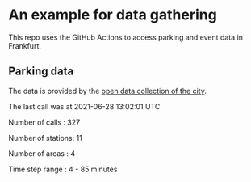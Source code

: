 # An example for data gathering

This repo uses the GitHub Actions to access parking and event data in Frankfurt.

## Parking data
The data is provided by the [open data collection of the city](https://www.offenedaten.frankfurt.de/).

The last call was at 2021-06-28 13:02:01 UTC

Number of calls   : 327

Number of stations:  11

Number of areas   :   4

Time step range   :   4 -  85 minutes

